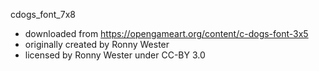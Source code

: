 cdogs_font_7x8 
- downloaded from https://opengameart.org/content/c-dogs-font-3x5
- originally created by Ronny Wester
- licensed by Ronny Wester under CC-BY 3.0